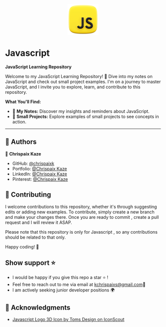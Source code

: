 <p align="center">
<img src="./assets/js-logo-3D.png" width="100">
</p>

# Javascript

**JavaScript Learning Repository**

Welcome to my JavaScript Learning Repository! 🚀 Dive into my notes on JavaScript and check out small project examples. I'm on a journey to master JavaScript, and I invite you to explore, learn, and contribute to this repository.

**What You'll Find:**
- 📝 **My Notes:** Discover my insights and reminders about JavaScript.
- 🚧 **Small Projects:** Explore examples of small projects to see concepts in action.

---
## 👥 Authors 

👤 **Chrispaix Kaze**

- GitHub: [@chrispaixk](https://github.com/ChrispaixK)
- Portfolio: [@Chrispaix Kaze](https://chrispaixkaze.com)
- LinkedIn: [@Chrispaix Kaze](https://www.linkedin.com/in/chrispaix-kaze-70445a175/)
- Pinterest: [@Chrispaix Kaze](https://www.pinterest.fr/chrispaixkaze/)

## 🤝 Contributing

I welcome contributions to this repository, whether it's through suggesting edits or adding new examples. To contribute, simply create a new branch and make your changes there. Once you are ready to commit , create a pull request and I will review it ASAP.

Please note that this repository is only for Javascript , so any contributions should be related to that only.

Happy coding! 🌟

##  Show support ⭐️
- I would be happy if you give this repo a star ⭐️ !
- Feel free to reach out to me via email at [kchrispaixs@gmail.com](mailto:kchrispaixs@email.com)💌
- I am actively seeking junior developer positions 🌍


## 🙏 Acknowledgments 

- [Javascript Logo 3D Icon by Toms Design on IconScout](https://iconscout.com/free-3d-illustration/javascript-9294848)
